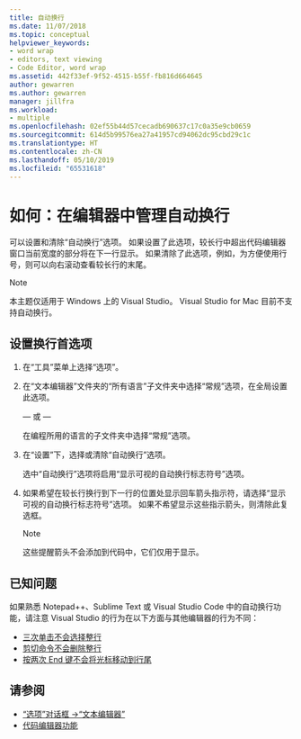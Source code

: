 ```yaml
---
title: 自动换行
ms.date: 11/07/2018
ms.topic: conceptual
helpviewer_keywords:
- word wrap
- editors, text viewing
- Code Editor, word wrap
ms.assetid: 442f33ef-9f52-4515-b55f-fb816d664645
author: gewarren
ms.author: gewarren
manager: jillfra
ms.workload:
- multiple
ms.openlocfilehash: 02ef55b44d57cecadb690637c17c0a35e9cb0659
ms.sourcegitcommit: 614d5b99576ea27a41957cd94062dc95cbd29c1c
ms.translationtype: HT
ms.contentlocale: zh-CN
ms.lasthandoff: 05/10/2019
ms.locfileid: "65531618"
---
```

# <a name="how-to-manage-word-wrap-in-the-editor"></a>如何：在编辑器中管理自动换行

可以设置和清除“自动换行”选项。 如果设置了此选项，较长行中超出代码编辑器窗口当前宽度的部分将在下一行显示。 如果清除了此选项，例如，为方便使用行号，则可以向右滚动查看较长行的末尾。

> [!NOTE]
> 本主题仅适用于 Windows 上的 Visual Studio。 Visual Studio for Mac 目前不支持自动换行。

## <a name="to-set-word-wrap-preferences"></a>设置换行首选项

1. 在“工具”菜单上选择“选项”。

2. 在“文本编辑器”文件夹的“所有语言”子文件夹中选择“常规”选项，在全局设置此选项。

     — 或 —

     在编程所用的语言的子文件夹中选择“常规”选项。

3. 在“设置”下，选择或清除“自动换行”选项。

     选中“自动换行”选项将启用“显示可视的自动换行标志符号”选项。

4. 如果希望在较长行换行到下一行的位置处显示回车箭头指示符，请选择“显示可视的自动换行标志符号”选项。 如果不希望显示这些指示箭头，则清除此复选框。

    > [!NOTE]
    > 这些提醒箭头不会添加到代码中，它们仅用于显示。

## <a name="known-issues"></a>已知问题

如果熟悉 Notepad++、Sublime Text 或 Visual Studio Code 中的自动换行功能，请注意 Visual Studio 的行为在以下方面与其他编辑器的行为不同：

* [三次单击不会选择整行](https://developercommunity.visualstudio.com/content/problem/268989/triple-click-doesnt-select-whole-line-when-word-wr.html)
* [剪切命令不会删除整行](https://developercommunity.visualstudio.com/content/problem/138259/cut-command-should-delete-logical-line.html)
* [按两次 End 键不会将光标移动到行尾](https://developercommunity.visualstudio.com/content/problem/138274/pressing-end-key-twice-should-move-cursor-to-end-o.html)

## <a name="see-also"></a>请参阅

- [“选项”对话框 ->“文本编辑器”](../../ide/reference/text-editor-options-dialog-box.md)
- [代码编辑器功能](../../ide/writing-code-in-the-code-and-text-editor.md)
